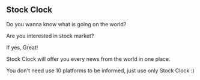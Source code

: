 ## Stock Clock
Do you wanna know what is going on the world? 

Are you interested in stock market? 

If yes, Great!

Stock Clock will offer you every news from the world in one place.

You don't need use 10 platforms to be informed, just use only Stock Clock :) 

